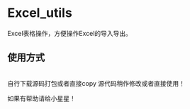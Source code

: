 # Excel_utils
Excel表格操作，方便操作Excel的导入导出。

<h2>使用方式</h2><br/>
自行下载源码打包或者直接copy 源代码稍作修改或者直接使用！

如果有帮助请给小星星！
